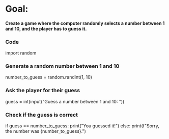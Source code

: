 # Goal: 
#### Create a game where the computer randomly selects a number between 1 and 10, and the player has to guess it.

### Code
import random

### Generate a random number between 1 and 10
number_to_guess = random.randint(1, 10)

### Ask the player for their guess
guess = int(input("Guess a number between 1 and 10: "))

### Check if the guess is correct
if guess == number_to_guess:
    print("You guessed it!")
else:
    print(f"Sorry, the number was {number_to_guess}.")
